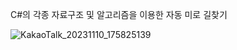 C#의 각종 자료구조 및 알고리즘을 이용한 자동 미로 길찾기

![KakaoTalk_20231110_175825139](https://github.com/sch990428/Pathfinder-Algorithm/assets/87369656/93c25579-1c28-4a66-94c5-77065a0dd515)
